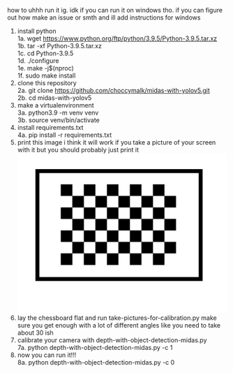 how to uhhh run it ig. idk if you can run it on windows tho. if you can figure out how make an issue or smth and ill add instructions for windows
1. install python \
   1a. wget https://www.python.org/ftp/python/3.9.5/Python-3.9.5.tar.xz \
   1b. tar -xf Python-3.9.5.tar.xz \
   1c. cd Python-3.9.5 \
   1d. ./configure \
   1e. make -j$(nproc) \
   1f. sudo make install 
2. clone this repository \
   2a. git clone https://github.com/choccymalk/midas-with-yolov5.git \
   2b. cd midas-with-yolov5 
3. make a virtualenvironment \
   3a. python3.9 -m venv venv \
   3b. source venv/bin/activate 
4. install requirements.txt \
   4a. pip install -r requirements.txt 
5. print this image i think it will work if you take a picture of your screen with it but you should probably just print it 
   ![print this](https://github.com/choccymalk/midas-with-yolov5/blob/main/chessboard.jpg?raw=true) 
6. lay the chessboard flat and run take-pictures-for-calibration.py make sure you get enough with a lot of different angles like you need to take about 30 ish 
7. calibrate your camera with depth-with-object-detection-midas.py \
   7a. python depth-with-object-detection-midas.py -c 1 
8. now you can run it!!! \
   8a. python depth-with-object-detection-midas.py -c 0 
